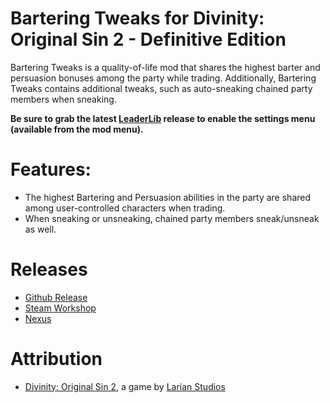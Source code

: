Bartering Tweaks for Divinity: Original Sin 2 - Definitive Edition
=======

Bartering Tweaks is a quality-of-life mod that shares the highest barter and persuasion bonuses among the party while trading.
Additionally, Bartering Tweaks contains additional tweaks, such as auto-sneaking chained party members when sneaking. 

**Be sure to grab the latest [LeaderLib](https://github.com/LaughingLeader-DOS2-Mods/LeaderLib/releases/tag/mod-releases) release to enable the settings menu (available from the mod menu).**

# Features:

* The highest Bartering and Persuasion abilities in the party are shared among user-controlled characters when trading.
* When sneaking or unsneaking, chained party members sneak/unsneak as well.

# Releases
* [Github Release](https://github.com/LaughingLeader-DOS2-Mods/BarteringTweaks/releases/)
* [Steam Workshop]()
* [Nexus]()

# Attribution
- [Divinity: Original Sin 2](http://store.steampowered.com/app/435150/Divinity_Original_Sin_2/), a game by [Larian Studios](http://larian.com/)
